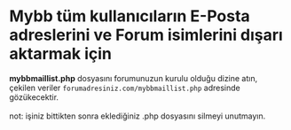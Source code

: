 # Mybb tüm kullanıcıların E-Posta adreslerini ve Forum isimlerini dışarı aktarmak için

<b>mybbmaillist.php</b> dosyasını forumunuzun kurulu olduğu dizine atın,<br>
çekilen veriler <code>forumadresiniz.com/mybbmaillist.php</code> adresinde gözükecektir.
<br>
<br>
not: işiniz bittikten sonra eklediğiniz .php dosyasını silmeyi unutmayın.
